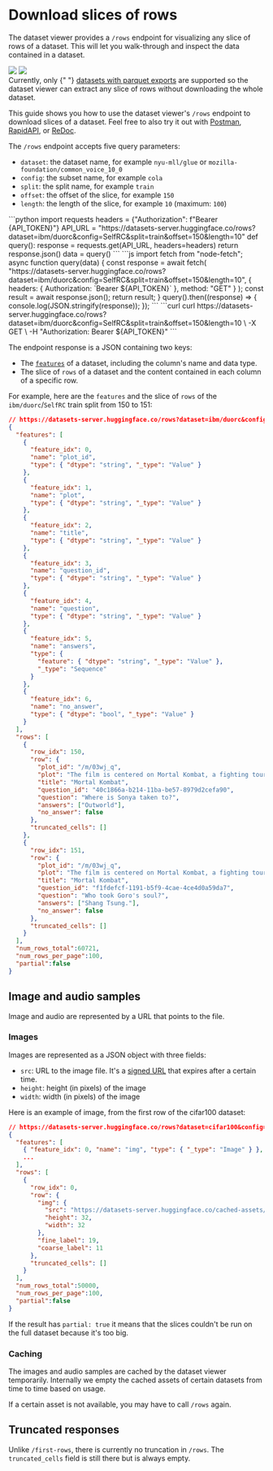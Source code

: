 # Download slices of rows

The dataset viewer provides a `/rows` endpoint for visualizing any slice of rows of a dataset. This will let you walk-through and inspect the data contained in a dataset.

<div class="flex justify-center">
    <img style="margin-bottom: 0;" class="block dark:hidden" src="https://huggingface.co/datasets/huggingface/documentation-images/resolve/main/datasets-server/oasst1_light.png"/>
    <img style="margin-bottom: 0;" class="hidden dark:block" src="https://huggingface.co/datasets/huggingface/documentation-images/resolve/main/datasets-server/oasst1_dark.png"/>
</div>

<Tip warning={true}>
  Currently, only {" "}
  <a href="./parquet">datasets with parquet exports</a>
  are supported so the dataset viewer can extract any slice of rows without downloading the
  whole dataset.
</Tip>

This guide shows you how to use the dataset viewer's `/rows` endpoint to download slices of a dataset.
Feel free to also try it out with [Postman](https://www.postman.com/huggingface/workspace/hugging-face-apis/request/23242779-32d6a8be-b800-446a-8cee-f6b5ca1710df),
[RapidAPI](https://rapidapi.com/hugging-face-hugging-face-default/api/hugging-face-datasets-api),
or [ReDoc](https://redocly.github.io/redoc/?url=https://datasets-server.huggingface.co/openapi.json#operation/listFirstRows).

The `/rows` endpoint accepts five query parameters:

- `dataset`: the dataset name, for example `nyu-mll/glue` or `mozilla-foundation/common_voice_10_0`
- `config`: the subset name, for example `cola`
- `split`: the split name, for example `train`
- `offset`: the offset of the slice, for example `150`
- `length`: the length of the slice, for example `10` (maximum: `100`)

<inferencesnippet>
<python>
```python
import requests
headers = {"Authorization": f"Bearer {API_TOKEN}"}
API_URL = "https://datasets-server.huggingface.co/rows?dataset=ibm/duorc&config=SelfRC&split=train&offset=150&length=10"
def query():
    response = requests.get(API_URL, headers=headers)
    return response.json()
data = query()
```
</python>
<js>
```js
import fetch from "node-fetch";
async function query(data) {
    const response = await fetch(
        "https://datasets-server.huggingface.co/rows?dataset=ibm/duorc&config=SelfRC&split=train&offset=150&length=10",
        {
            headers: { Authorization: `Bearer ${API_TOKEN}` },
            method: "GET"
        }
    );
    const result = await response.json();
    return result;
}
query().then((response) => {
    console.log(JSON.stringify(response));
});
```
</js>
<curl>
```curl
curl https://datasets-server.huggingface.co/rows?dataset=ibm/duorc&config=SelfRC&split=train&offset=150&length=10 \
        -X GET \
        -H "Authorization: Bearer ${API_TOKEN}"
```
</curl>
</inferencesnippet>

The endpoint response is a JSON containing two keys:

- The [`features`](https://huggingface.co/docs/datasets/about_dataset_features) of a dataset, including the column's name and data type.
- The slice of `rows` of a dataset and the content contained in each column of a specific row.

For example, here are the `features` and the slice of `rows` of the `ibm/duorc`/`SelfRC` train split from 150 to 151:

```json
// https://datasets-server.huggingface.co/rows?dataset=ibm/duorc&config=SelfRC&split=train&offset=150&length=2
{
  "features": [
    {
      "feature_idx": 0,
      "name": "plot_id",
      "type": { "dtype": "string", "_type": "Value" }
    },
    {
      "feature_idx": 1,
      "name": "plot",
      "type": { "dtype": "string", "_type": "Value" }
    },
    {
      "feature_idx": 2,
      "name": "title",
      "type": { "dtype": "string", "_type": "Value" }
    },
    {
      "feature_idx": 3,
      "name": "question_id",
      "type": { "dtype": "string", "_type": "Value" }
    },
    {
      "feature_idx": 4,
      "name": "question",
      "type": { "dtype": "string", "_type": "Value" }
    },
    {
      "feature_idx": 5,
      "name": "answers",
      "type": {
        "feature": { "dtype": "string", "_type": "Value" },
        "_type": "Sequence"
      }
    },
    {
      "feature_idx": 6,
      "name": "no_answer",
      "type": { "dtype": "bool", "_type": "Value" }
    }
  ],
  "rows": [
    {
      "row_idx": 150,
      "row": {
        "plot_id": "/m/03wj_q",
        "plot": "The film is centered on Mortal Kombat, a fighting tournament between the representatives of the realms of Earth and Outworld conceived by the Elder Gods amid looming invasion of the Earth by Outworld. If the realm of Outworld wins Mortal Kombat ten consecutive times, its Emperor Shao Kahn will be able to invade and conquer the Earth realm.\nShaolin monk Liu Kang and his comrades, movie star Johnny Cage and military officer Sonya Blade were handpicked by Raiden, the god of thunder and defender of the Earth realm, to overcome their powerful adversaries in order to prevent Outworld from winning their tenth straight Mortal Kombat tournament. Each of the three has his or her own reason for competing: Liu seeks revenge against the tournament host Shang Tsung for killing his brother Chan; Sonya seeks revenge on an Australian crime lord Kano; and Cage, having been branded as a fake by the media, seeks to prove otherwise.\nAt Shang Tsung's island, Liu is attracted to Princess Kitana, Shao Kahn's adopted daughter. Aware that Kitana is a dangerous adversary because she is the rightful heir to Outworld and that she will attempt to ally herself with the Earth warriors, Tsung orders the creature Reptile to spy on her. Liu defeats his first opponent and Sonya gets her revenge on Kano by snapping his neck. Cage encounters and barely beats Scorpion. Liu engages in a brief duel with Kitana, who secretly offers him cryptic advice for his next battle. Liu's next opponent is Sub-Zero, whose defense seems untouched because of his freezing abilities, until Liu recalls Kitana's advice and uses it to kill Sub-Zero.\nPrince Goro enters the tournament and mercilessly crushes every opponent he faces. One of Cage's peers, Art Lean, is defeated by Goro as well and has his soul taken by Shang Tsung. Sonya worries that they may not win against Goro, but Raiden disagrees. He reveals their own fears and egos are preventing them from winning the tournament.\nDespite Sonya's warning, Cage comes to Tsung to request a fight with Goro. The sorcerer accepts on the condition that he be allowed to challenge any opponent of his choosing, anytime and anywhere he chooses. Raiden tries to intervene, but the conditions are agreed upon before he can do so. After Shang Tsung leaves, Raiden confronts Cage for what he has done in challenging Goro, but is impressed when Cage shows his awareness of the gravity of the tournament. Cage faces Goro and uses guile and the element of surprise to defeat the defending champion. Now desperate, Tsung takes Sonya hostage and takes her to Outworld, intending to fight her as his opponent. Knowing that his powers are ineffective there and that Sonya cannot defeat Tsung by herself, Raiden sends Liu and Cage into Outworld in order to rescue Sonya and challenge Tsung. In Outworld, Liu is attacked by Reptile, but eventually gains the upper hand and defeats him. Afterward, Kitana meets up with Cage and Liu, revealing to the pair the origins of both herself and Outworld. Kitana allies with them and helps them to infiltrate Tsung's castle.\nInside the castle tower, Shang Tsung challenges Sonya to fight him, claiming that her refusal to accept will result in the Earth realm forfeiting Mortal Kombat (this is, in fact, a lie on Shang's part). All seems lost for Earth realm until Kitana, Liu, and Cage appear. Kitana berates Tsung for his treachery to the Emperor as Sonya is set free. Tsung challenges Cage, but is counter-challenged by Liu. During the lengthy battle, Liu faces not only Tsung, but the souls that Tsung had forcibly taken in past tournaments. In a last-ditch attempt to take advantage, Tsung morphs into Chan. Seeing through the charade, Liu renews his determination and ultimately fires an energy bolt at the sorcerer, knocking him down and impaling him on a row of spikes. Tsung's death releases all of the captive souls, including Chan's. Before ascending to the afterlife, Chan tells Liu that he will remain with him in spirit until they are once again reunited, after Liu dies.\nThe warriors return to Earth realm, where a victory celebration is taking place at the Shaolin temple. The jubilation abruptly stops, however, when Shao Kahn's giant figure suddenly appears in the skies. When the Emperor declares that he has come for everyone's souls, the warriors take up fighting stances.",
        "title": "Mortal Kombat",
        "question_id": "40c1866a-b214-11ba-be57-8979d2cefa90",
        "question": "Where is Sonya taken to?",
        "answers": ["Outworld"],
        "no_answer": false
      },
      "truncated_cells": []
    },
    {
      "row_idx": 151,
      "row": {
        "plot_id": "/m/03wj_q",
        "plot": "The film is centered on Mortal Kombat, a fighting tournament between the representatives of the realms of Earth and Outworld conceived by the Elder Gods amid looming invasion of the Earth by Outworld. If the realm of Outworld wins Mortal Kombat ten consecutive times, its Emperor Shao Kahn will be able to invade and conquer the Earth realm.\nShaolin monk Liu Kang and his comrades, movie star Johnny Cage and military officer Sonya Blade were handpicked by Raiden, the god of thunder and defender of the Earth realm, to overcome their powerful adversaries in order to prevent Outworld from winning their tenth straight Mortal Kombat tournament. Each of the three has his or her own reason for competing: Liu seeks revenge against the tournament host Shang Tsung for killing his brother Chan; Sonya seeks revenge on an Australian crime lord Kano; and Cage, having been branded as a fake by the media, seeks to prove otherwise.\nAt Shang Tsung's island, Liu is attracted to Princess Kitana, Shao Kahn's adopted daughter. Aware that Kitana is a dangerous adversary because she is the rightful heir to Outworld and that she will attempt to ally herself with the Earth warriors, Tsung orders the creature Reptile to spy on her. Liu defeats his first opponent and Sonya gets her revenge on Kano by snapping his neck. Cage encounters and barely beats Scorpion. Liu engages in a brief duel with Kitana, who secretly offers him cryptic advice for his next battle. Liu's next opponent is Sub-Zero, whose defense seems untouched because of his freezing abilities, until Liu recalls Kitana's advice and uses it to kill Sub-Zero.\nPrince Goro enters the tournament and mercilessly crushes every opponent he faces. One of Cage's peers, Art Lean, is defeated by Goro as well and has his soul taken by Shang Tsung. Sonya worries that they may not win against Goro, but Raiden disagrees. He reveals their own fears and egos are preventing them from winning the tournament.\nDespite Sonya's warning, Cage comes to Tsung to request a fight with Goro. The sorcerer accepts on the condition that he be allowed to challenge any opponent of his choosing, anytime and anywhere he chooses. Raiden tries to intervene, but the conditions are agreed upon before he can do so. After Shang Tsung leaves, Raiden confronts Cage for what he has done in challenging Goro, but is impressed when Cage shows his awareness of the gravity of the tournament. Cage faces Goro and uses guile and the element of surprise to defeat the defending champion. Now desperate, Tsung takes Sonya hostage and takes her to Outworld, intending to fight her as his opponent. Knowing that his powers are ineffective there and that Sonya cannot defeat Tsung by herself, Raiden sends Liu and Cage into Outworld in order to rescue Sonya and challenge Tsung. In Outworld, Liu is attacked by Reptile, but eventually gains the upper hand and defeats him. Afterward, Kitana meets up with Cage and Liu, revealing to the pair the origins of both herself and Outworld. Kitana allies with them and helps them to infiltrate Tsung's castle.\nInside the castle tower, Shang Tsung challenges Sonya to fight him, claiming that her refusal to accept will result in the Earth realm forfeiting Mortal Kombat (this is, in fact, a lie on Shang's part). All seems lost for Earth realm until Kitana, Liu, and Cage appear. Kitana berates Tsung for his treachery to the Emperor as Sonya is set free. Tsung challenges Cage, but is counter-challenged by Liu. During the lengthy battle, Liu faces not only Tsung, but the souls that Tsung had forcibly taken in past tournaments. In a last-ditch attempt to take advantage, Tsung morphs into Chan. Seeing through the charade, Liu renews his determination and ultimately fires an energy bolt at the sorcerer, knocking him down and impaling him on a row of spikes. Tsung's death releases all of the captive souls, including Chan's. Before ascending to the afterlife, Chan tells Liu that he will remain with him in spirit until they are once again reunited, after Liu dies.\nThe warriors return to Earth realm, where a victory celebration is taking place at the Shaolin temple. The jubilation abruptly stops, however, when Shao Kahn's giant figure suddenly appears in the skies. When the Emperor declares that he has come for everyone's souls, the warriors take up fighting stances.",
        "title": "Mortal Kombat",
        "question_id": "f1fdefcf-1191-b5f9-4cae-4ce4d0a59da7",
        "question": "Who took Goro's soul?",
        "answers": ["Shang Tsung."],
        "no_answer": false
      },
      "truncated_cells": []
    }
  ],
  "num_rows_total":60721,
  "num_rows_per_page":100,
  "partial":false
}
```

## Image and audio samples

Image and audio are represented by a URL that points to the file.

### Images

Images are represented as a JSON object with three fields:

- `src`: URL to the image file. It's a [signed URL](https://docs.aws.amazon.com/AmazonCloudFront/latest/DeveloperGuide/private-content-signed-urls.html) that expires after a certain time.
- `height`: height (in pixels) of the image
- `width`: width (in pixels) of the image

Here is an example of image, from the first row of the cifar100 dataset:

```json
// https://datasets-server.huggingface.co/rows?dataset=cifar100&config=cifar100&split=train&offset=0&length=1
{
  "features": [
    { "feature_idx": 0, "name": "img", "type": { "_type": "Image" } },
    ...
  ],
  "rows": [
    {
      "row_idx": 0,
      "row": {
        "img": {
          "src": "https://datasets-server.huggingface.co/cached-assets/cifar100/--/aadb3af77e9048adbea6b47c21a81e47dd092ae5/--/cifar100/train/0/img/image.jpg?Expires=1710283469&Signature=A1v0cG07nuaBxYbuPR5EUZpJ9Se072SBDr4935gEsOESHGVyeqvd3qmvdsy1fuqbHk0dnx~p6MLtQ-hg3aCBOJ8eIJ5ItIoyYT4riJRuPQC0VFUb~b1maEwU8LRoXXuvrSysSz2QhBbC~ofv6cQudm~~bgGxXWAslDs180KnmPDsMU55ySsKyKQYNEkQKyuYvrGIJbFeg4lEps0f5CEwUstAwRAwlk~mzRpzUDBq7nJ~DcujTlllLv36nJX~too8mMnFn6dCn2nfGOFYwUiyYM73Czv-laLhVaIVUzcuJum90No~KNGzfYeFZpPqktA7MjCzRLf1gz5kA7wBqnY-8Q__&Key-Pair-Id=K3EI6M078Z3AC3",
          "height": 32,
          "width": 32
        },
        "fine_label": 19,
        "coarse_label": 11
      },
      "truncated_cells": []
    }
  ],
  "num_rows_total":50000,
  "num_rows_per_page":100,
  "partial":false
}
```

If the result has `partial: true` it means that the slices couldn't be run on the full dataset because it's too big.


### Caching

The images and audio samples are cached by the dataset viewer temporarily.
Internally we empty the cached assets of certain datasets from time to time based on usage.

If a certain asset is not available, you may have to call `/rows` again.


## Truncated responses

Unlike `/first-rows`, there is currently no truncation in `/rows`.
The `truncated_cells` field is still there but is always empty.
